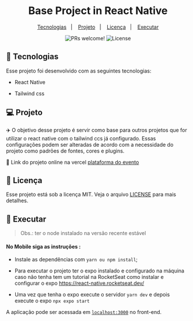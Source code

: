 <h1 align="center">
  Base Project in React Native
</h1>

<p align="center">
  <a href="#-tecnologias">Tecnologias</a>&nbsp;&nbsp;&nbsp;|&nbsp;&nbsp;&nbsp;
  <a href="#-projeto">Projeto</a>&nbsp;&nbsp;&nbsp;|&nbsp;&nbsp;&nbsp;
  <a href="#memo-licença">Licença</a>&nbsp;&nbsp;&nbsp;|&nbsp;&nbsp;&nbsp;
  <a href="#memo-licença">Executar</a>
</p>

<p align="center"> 

  <img src="https://img.shields.io/static/v1?label=PRs&message=welcome&color=49AA26 labelColor=000000" alt="PRs welcome!" />

  <img alt="License" src="https://img.shields.io/static/v1?label=license&message=MIT&color=49AA26&labelColor=000000">

</p>

## 🚀 Tecnologias

Esse projeto foi desenvolvido com as seguintes tecnologias:
  
- React Native

- Tailwind css

## 💻 Projeto

✈️ O objetivo desse projeto é servir como base para outros projetos que for utilizar o react native com o tailwind ccs já configurado. Essas configurações podem ser alteradas de acordo com a necessidade do projeto como padrões de fontes, cores e plugins.

🔗 Link do projeto online na vercel [plataforma do evento](https://nlw-ignite-lab-event-platform.vercel.app/)

## 📝 Licença

Esse projeto está sob a licença MIT. Veja o arquivo [LICENSE](LICENSE.md) para mais detalhes.

## 📜 Executar

> Obs.: ter o node  instalado na versão recente estável
  
#### No Mobile siga as instruções :

- Instale as dependências com `yarn ou npm install`;

- Para executar o projeto ter o expo instalado e configurado na máquina caso não tenha tem um tutorial na RocketSeat como instalar e configurar o expo https://react-native.rocketseat.dev/

- Uma vez que tenha o expo execute o servidor `yarn dev` e depois execute o expo `npx expo start`

A aplicação pode ser acessada em [`localhost:3000`](http://localhost:3000) no front-end.
